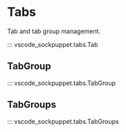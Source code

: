 # Tabs

Tab and tab group management.

::: vscode_sockpuppet.tabs.Tab

## TabGroup

::: vscode_sockpuppet.tabs.TabGroup

## TabGroups

::: vscode_sockpuppet.tabs.TabGroups
